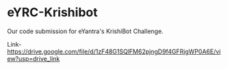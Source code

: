 # eYRC-Krishibot
Our code submission for eYantra's KrishiBot Challenge.

Link- https://drive.google.com/file/d/1zF48G1SQlFM62pjngD9f4GFRjgWP0A6E/view?usp=drive_link
